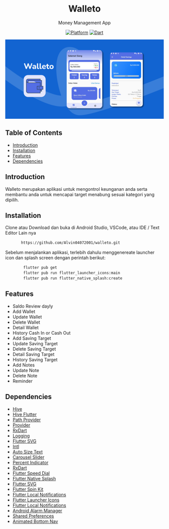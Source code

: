 <h1 align="center">
 Walleto
</h1>
<p align="center">
  Money Management App
</p>
<p align="center">
  <a href="https://flutter.dev/"><img alt="Platform" src="https://img.shields.io/badge/platform-Flutter-blue.svg"></a>
  <a href="https://dart.dev/"><img alt="Dart" src="https://img.shields.io/badge/dart-2.12.2-blue.svg"></a>
</p>

<p align="center">
  <img src="asset/thumbnail.png"/>
</p>

## Table of Contents
- [Introduction](#introduction)
- [Installation](#installation)
- [Features](#features)
- [Dependencies](#dependencies)


## Introduction

Walleto merupakan aplikasi untuk mengontrol keunganan anda serta membantu anda untuk mencapai target menabung sesuai kategori yang dipilih.


## Installation

Clone atau Download dan buka di Android Studio, VSCode, atau IDE / Text Editor Lain nya
```  bash
       https://github.com/Alvin04072001/walleto.git
```  
Sebelum menjalankan aplikasi, terlebih dahulu menggenereate launcher icon dan splash screen dengan perintah berikut:
```bash
        flutter pub get
        flutter pub run flutter_launcher_icons:main
        flutter pub run flutter_native_splash:create
```


## Features
-  Saldo Review dayly
-  Add Wallet 
-  Update Wallet
-  Delete Wallet
-  Detail Wallet
-  History Cash In or Cash Out 
-  Add Saving Target
-  Update Saving Target 
-  Delete Saving Target 
-  Detail Saving Target 
-  History Saving Target 
-  Add Notes
-  Update Note
-  Delete Note
-  Reminder

## Dependencies
- [Hive](https://pub.dev/packages/hive)
- [Hive Flutter](https://pub.dev/packages/hive_flutter)
- [Path Provider](https://pub.dev/packages/path_provider)
- [Provider](https://pub.dev/packages/provider)
- [RxDart](https://pub.dev/packages/rxdart)
- [Logging](https://pub.dev/packages/logging)
- [Flutter SVG](https://pub.dev/packages/flutter_svg)
- [Intl](https://pub.dev/packages/intl)
- [Auto Size Text](https://pub.dev/packages/auto_size_text)
- [Carousel Slider](https://pub.dev/packages/carousel_slider)
- [Percent Indicator](https://pub.dev/packages/percent_indicator)
- [RxDart](https://pub.dev/packages/rxdart)
- [Flutter Speed Dial](https://pub.dev/packages/flutter_speed_dial)
- [Flutter Native Splash](https://pub.dev/packages/flutter_native_splash)
- [Flutter SVG](https://pub.dev/packages/flutter_svg)
- [Flutter Spin Kit](https://pub.dev/packages/flutter_spinkit)
- [Flutter Local Notifications](https://pub.dev/packages/flutter_local_notifications)
- [Flutter Launcher Icons](https://pub.dev/packages/flutter_launcher_icons)
- [Flutter Local Notifications](https://pub.dev/packages/flutter_launcher_icons)
- [Android Alarm Manager](https://pub.dev/packages/android_alarm_manager)
- [Shared Preferences](https://pub.dev/packages/shared_preferences)
- [Animated Bottom Nav](https://pub.dev/packages/animated_bottom_navigation_bar)

